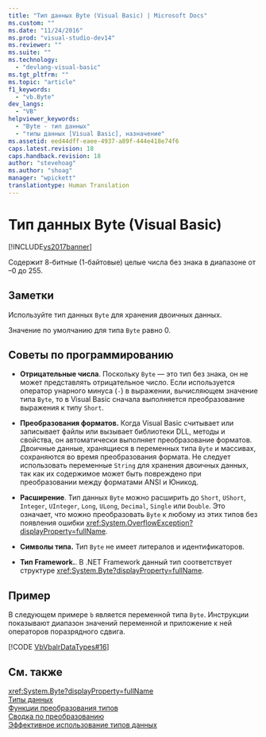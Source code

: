 ```yaml
---
title: "Тип данных Byte (Visual Basic) | Microsoft Docs"
ms.custom: ""
ms.date: "11/24/2016"
ms.prod: "visual-studio-dev14"
ms.reviewer: ""
ms.suite: ""
ms.technology: 
  - "devlang-visual-basic"
ms.tgt_pltfrm: ""
ms.topic: "article"
f1_keywords: 
  - "vb.Byte"
dev_langs: 
  - "VB"
helpviewer_keywords: 
  - "Byte - тип данных"
  - "типы данных [Visual Basic], назначение"
ms.assetid: eed44dff-eaee-4937-a89f-444e418e74f6
caps.latest.revision: 18
caps.handback.revision: 18
author: "stevehoag"
ms.author: "shoag"
manager: "wpickett"
translationtype: Human Translation
---
```

# Тип данных Byte (Visual Basic)
[!INCLUDE[vs2017banner](../../../csharp/includes/vs2017banner.md)]

Содержит 8\-битные \(1\-байтовые\) целые числа без знака в диапазоне от –0 до 255.  
  
## Заметки  
 Используйте тип данных `Byte` для хранения двоичных данных.  
  
 Значение по умолчанию для типа `Byte` равно 0.  
  
## Советы по программированию  
  
-   **Отрицательные числа**. Поскольку `Byte` — это тип без знака, он не может представлять отрицательное число.  Если используется оператор унарного минуса \(`-`\) в выражении, вычисляющем значение типа `Byte`, то в Visual Basic сначала выполняется преобразование выражения к типу `Short`.  
  
-   **Преобразования форматов.** Когда Visual Basic считывает или записывает файлы или вызывает библиотеки DLL, методы и свойства, он автоматически выполняет преобразование форматов.  Двоичные данные, хранящиеся в переменных типа `Byte` и массивах, сохраняются во время преобразования формата.  Не следует использовать переменные `String` для хранения двоичных данных, так как их содержимое может быть повреждено при преобразовании между форматами ANSI и Юникод.  
  
-   **Расширение**. Тип данных `Byte` можно расширить до `Short`, `UShort`, `Integer`, `UInteger`, `Long`, `ULong`, `Decimal`, `Single` или `Double`.  Это означает, что можно преобразовать `Byte` к любому из этих типов без появления ошибки <xref:System.OverflowException?displayProperty=fullName>.  
  
-   **Символы типа.** Тип `Byte` не имеет литералов и идентификаторов.  
  
-   **Тип Framework.**. В .NET Framework данный тип соответствует структуре <xref:System.Byte?displayProperty=fullName>.  
  
## Пример  
 В следующем примере `b` является переменной типа `Byte`.  Инструкции показывают диапазон значений переменной и приложение к ней операторов поразрядного сдвига.  
  
 [!CODE [VbVbalrDataTypes#16](../CodeSnippet/VS_Snippets_VBCSharp/VbVbalrDataTypes#16)]  
  
## См. также  
 <xref:System.Byte?displayProperty=fullName>   
 [Типы данных](../../../visual-basic/language-reference/data-types/data-type-summary.md)   
 [Функции преобразования типов](../../../visual-basic/language-reference/functions/type-conversion-functions.md)   
 [Сводка по преобразованию](../../../visual-basic/language-reference/keywords/conversion-summary.md)   
 [Эффективное использование типов данных](../../../visual-basic/programming-guide/language-features/data-types/efficient-use-of-data-types.md)